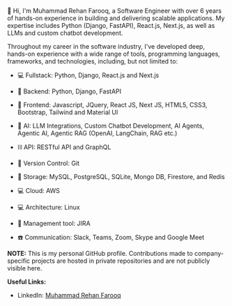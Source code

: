 👋 Hi, I'm Muhammad Rehan Farooq, a Software Engineer with over 6 years of hands-on experience in building and delivering scalable applications. My expertise includes Python (Django, FastAPI), React.js, Next.js, as well as LLMs and custom chatbot development.

Throughout my career in the software industry, I've developed deep, hands-on experience with a wide range of tools, programming languages, frameworks, and technologies, including, but not limited to:

- 💻 Fullstack: Python, Django, React.js and Next.js
- 🤖 Backend: Python, Django, FastAPI
- 🎨 Frontend: Javascript, JQuery, React JS, Next JS, HTML5, CSS3, Bootstrap, Tailwind and Material UI
- 🤖 AI: LLM Integrations, Custom Chatbot Development, AI Agents, Agentic AI, Agentic RAG (OpenAI, LangChain, RAG etc.)

- ⛓️ API: RESTful API and GraphQL
- 🔗 Version Control: Git
- 💾 Storage: MySQL, PostgreSQL, SQLite, Mongo DB, Firestore, and Redis
- 💻 Cloud: AWS
- 💻 Architecture: Linux
- 🔭 Management tool: JIRA
- ☎️ Communication: Slack, Teams, Zoom, Skype and Google Meet

**NOTE:** This is my personal GitHub profile. Contributions made to company-specific projects are hosted in private repositories and are not publicly visible here.

**Useful Links:**

- LinkedIn: [Muhammad Rehan Farooq](http://linkedin.com/in/m-rehan-farooq)

